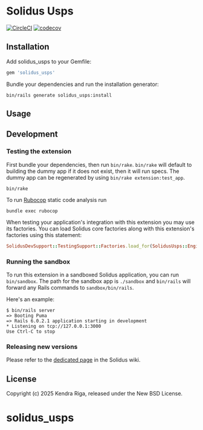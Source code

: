 # Solidus Usps

[![CircleCI](https://circleci.com/gh/solidusio-contrib/solidus_usps.svg?style=shield)](https://circleci.com/gh/solidusio-contrib/solidus_usps)
[![codecov](https://codecov.io/gh/solidusio-contrib/solidus_usps/branch/main/graph/badge.svg)](https://codecov.io/gh/solidusio-contrib/solidus_usps)

<!-- Explain what your extension does. -->

## Installation

Add solidus_usps to your Gemfile:

```ruby
gem 'solidus_usps'
```

Bundle your dependencies and run the installation generator:

```shell
bin/rails generate solidus_usps:install
```

## Usage

<!-- Explain how to use your extension once it's been installed. -->

## Development

### Testing the extension

First bundle your dependencies, then run `bin/rake`. `bin/rake` will default to building the dummy
app if it does not exist, then it will run specs. The dummy app can be regenerated by using
`bin/rake extension:test_app`.

```shell
bin/rake
```

To run [Rubocop](https://github.com/bbatsov/rubocop) static code analysis run

```shell
bundle exec rubocop
```

When testing your application's integration with this extension you may use its factories.
You can load Solidus core factories along with this extension's factories using this statement:

```ruby
SolidusDevSupport::TestingSupport::Factories.load_for(SolidusUsps::Engine)
```

### Running the sandbox

To run this extension in a sandboxed Solidus application, you can run `bin/sandbox`. The path for
the sandbox app is `./sandbox` and `bin/rails` will forward any Rails commands to
`sandbox/bin/rails`.

Here's an example:

```
$ bin/rails server
=> Booting Puma
=> Rails 6.0.2.1 application starting in development
* Listening on tcp://127.0.0.1:3000
Use Ctrl-C to stop
```

### Releasing new versions

Please refer to the [dedicated page](https://github.com/solidusio/solidus/wiki/How-to-release-extensions) in the Solidus wiki.

## License

Copyright (c) 2025 Kendra Riga, released under the New BSD License.
# solidus_usps
